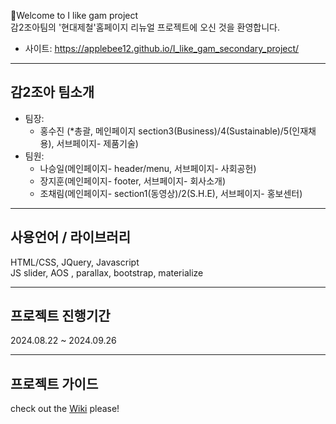 🎉Welcome to I like gam project  
 감2조아팀의 '현대제철'홈페이지 리뉴얼 프로젝트에 오신 것을 환영합니다.
 
- 사이트: https://applebee12.github.io/I_like_gam_secondary_project/
---
감2조아 팀소개
-

- 팀장:
  - 홍수진 (*총괄, 메인페이지 section3(Business)/4(Sustainable)/5(인재채용), 서브페이지- 제품기술)
- 팀원:
  - 나승일(메인페이지- header/menu, 서브페이지- 사회공헌)
  - 장지훈(메인페이지- footer,  서브페이지- 회사소개)
  - 조채림(메인페이지- section1(동영상)/2(S.H.E), 서브페이지- 홍보센터)

--- 
사용언어 / 라이브러리
-
HTML/CSS, JQuery, Javascript<br>
JS slider, AOS , parallax, bootstrap, materialize

--- 
프로젝트 진행기간
-
2024.08.22 ~ 2024.09.26

--- 
프로젝트 가이드
-


check out the [Wiki](https://github.com/AppleBee12/I_like_gam_secondary_project/wiki/v01_Guide-(%ED%94%84%EB%A1%9C%EC%A0%9D%ED%8A%B8-%EC%BB%A8%EB%B2%A4%EC%85%98---%EC%BD%94%EB%94%A9-%EC%8A%A4%ED%83%80%EC%9D%BC---%EC%BB%A4%EB%B0%8B)_%5B20240907%5D)
 please!
